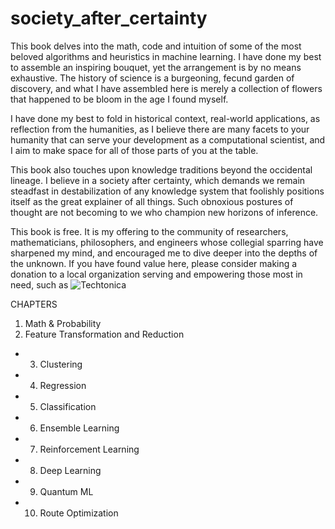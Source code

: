 # society_after_certainty

This book delves into the math, code and intuition of some of the most beloved algorithms and heuristics in machine learning. 
I have done my best to assemble an inspiring bouquet, yet the arrangement is by no means exhaustive. The history of science is a burgeoning, fecund garden of discovery, and what I have assembled here is merely a collection of flowers that happened to be bloom in the age I found myself. 

I have done my best to fold in historical context, real-world applications, as reflection from the humanities, as I believe there are many facets to your humanity that can serve your development as a computational scientist, and I aim to make space for all of those parts of you at the table.  

This book also touches upon knowledge traditions beyond the occidental lineage. I believe in a society after certainty, which demands we remain steadfast in destabilization of any knowledge system that foolishly positions itself as the great explainer of all things. Such obnoxious postures of thought are not becoming to we who champion new horizons of inference. 

This book is free. It is my offering to the community of researchers, mathematicians, philosophers, and engineers whose collegial sparring have sharpened my mind, and encouraged me to dive deeper into the depths of the unknown. If you have found value here, please consider making a donation to a local organization serving and empowering those most in need, such as ![Techtonica](https://techtonica.org/) 

CHAPTERS
1. Math & Probability
2. Feature Transformation and Reduction 
* 3. Clustering
* 4. Regression 
* 5. Classification
* 6. Ensemble Learning 
* 7. Reinforcement Learning 
* 8. Deep Learning 
* 9. Quantum ML
* 10. Route Optimization 
